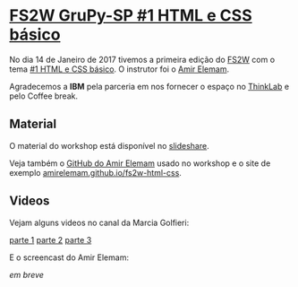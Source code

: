 # [FS2W GruPy-SP #1 HTML e CSS básico][0]

No dia 14 de Janeiro de 2017 tivemos a primeira edição do [FS2W][1] com o tema [#1 HTML e CSS básico][0]. O instrutor foi o [Amir Elemam][2].

Agradecemos a **IBM** pela parceria em nos fornecer o espaço no [ThinkLab][3] e pelo Coffee break.

## Material

O material do workshop está disponível no [slideshare][4].

Veja também o [GitHub do Amir Elemam][5] usado no workshop e o site de exemplo [amirelemam.github.io/fs2w-html-css][6].

## Videos

Vejam alguns videos no canal da Marcia Golfieri:

[parte 1][7]
[parte 2][8]
[parte 3][9]

E o screencast do Amir Elemam:

*em breve*

[0]: http://meetu.ps/356g6q
[1]: https://rg3915.github.io/fs2w/
[2]: https://github.com/amirelemam/
[3]: http://www.research.ibm.com/thinklab/
[4]: http://www.slideshare.net/AmirdoNascimentoElem/html-e-css-71006416
[5]: https://github.com/amirelemam/fs2w-html-css
[6]: https://amirelemam.github.io/fs2w-html-css/
[7]: https://www.youtube.com/watch?v=hhQRE33IdvI
[8]: https://www.youtube.com/watch?v=r_IEhp9QUGg
[9]: https://www.youtube.com/watch?v=yQLwJzMu8Lg